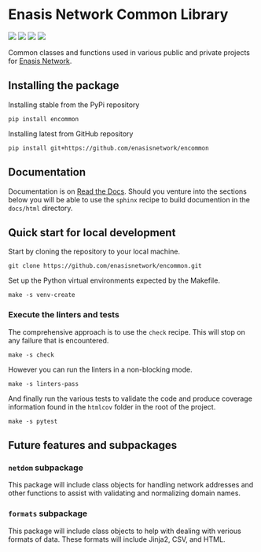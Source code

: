 # Enasis Network Common Library

[![](https://img.shields.io/github/actions/workflow/status/enasisnetwork/encommon/build.yml?style=flat-square&label=GitHub%20actions)](https://github.com/enasisnetwork/encommon/actions)
[![](https://img.shields.io/readthedocs/encommon?style=flat-square&label=Read%20the%20Docs)](https://encommon.readthedocs.io/en/stable)
[![](https://img.shields.io/pypi/v/encommon.svg?style=flat-square&label=PyPi%20version)](https://pypi.org/project/encommon)
[![](https://img.shields.io/pypi/dm/encommon?style=flat-square&label=PyPi%20downloads)](https://pypi.org/project/encommon)

Common classes and functions used in various public and private projects for
[Enasis Network](https://github.com/enasisnetwork).

## Installing the package
Installing stable from the PyPi repository
```
pip install encommon
```
Installing latest from GitHub repository
```
pip install git+https://github.com/enasisnetwork/encommon
```

## Documentation
Documentation is on [Read the Docs](https://encommon.readthedocs.io).
Should you venture into the sections below you will be able to use the
`sphinx` recipe to build documention in the `docs/html` directory.

## Quick start for local development
Start by cloning the repository to your local machine.
```
git clone https://github.com/enasisnetwork/encommon.git
```
Set up the Python virtual environments expected by the Makefile.
```
make -s venv-create
```

### Execute the linters and tests
The comprehensive approach is to use the `check` recipe. This will stop on
any failure that is encountered.
```
make -s check
```
However you can run the linters in a non-blocking mode.
```
make -s linters-pass
```
And finally run the various tests to validate the code and produce coverage
information found in the `htmlcov` folder in the root of the project.
```
make -s pytest
```

## Future features and subpackages

### `netdom` subpackage
This package will include class objects for handling network addresses and
other functions to assist with validating and normalizing domain names.

### `formats` subpackage
This package will include class objects to help with dealing with verious
formats of data. These formats will include Jinja2, CSV, and HTML.
